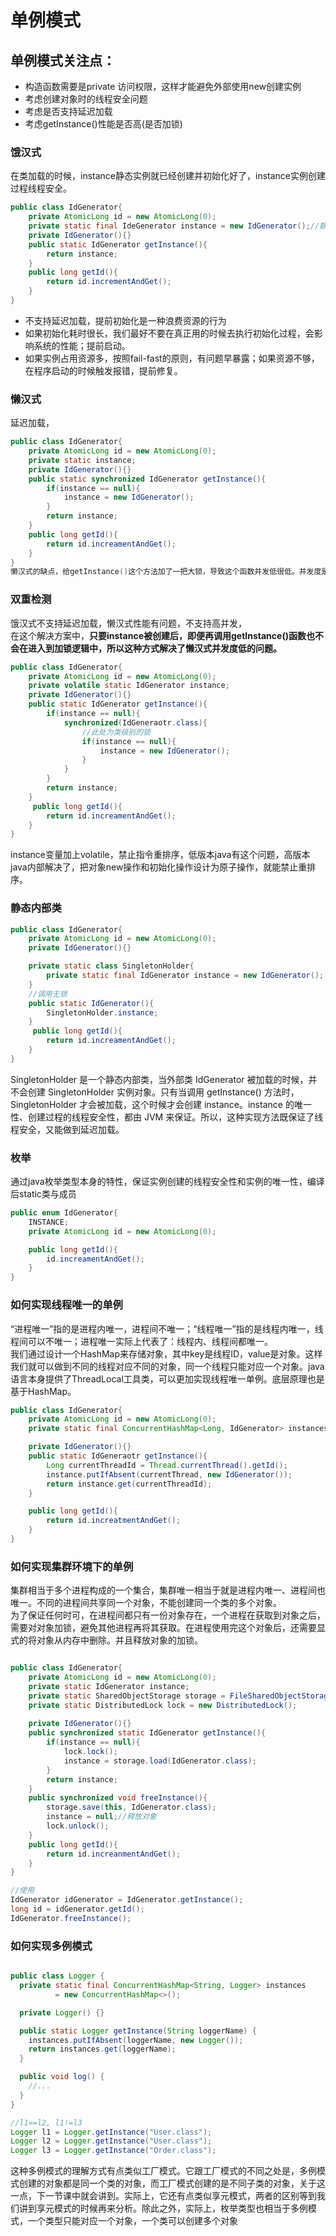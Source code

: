 # 单例模式

## 单例模式关注点：
* 构造函数需要是private 访问权限，这样才能避免外部使用new创建实例
* 考虑创建对象时的线程安全问题
* 考虑是否支持延迟加载
* 考虑getInstance()性能是否高(是否加锁)

### 饿汉式
在类加载的时候，instance静态实例就已经创建并初始化好了，instance实例创建过程线程安全。
```java
public class IdGenerator{
    private AtomicLong id = new AtomicLong(0);
    private static final IdeGenerator instance = new IdGenerator();//静态实例变量
    private IdGenerator(){}
    public static IdGenerator getInstance(){
        return instance;
    }
    public long getId(){
        return id.incrementAndGet();
    }
}
```
* 不支持延迟加载，提前初始化是一种浪费资源的行为
* 如果初始化耗时很长，我们最好不要在真正用的时候去执行初始化过程，会影响系统的性能；提前启动。
* 如果实例占用资源多，按照fail-fast的原则，有问题早暴露；如果资源不够，在程序启动的时候触发报错，提前修复。

### 懒汉式
延迟加载，
```Java
public class IdGenerator{
    private AtomicLong id = new AtomicLong(0);
    private static instance;
    private IdGenerator(){}
    public static synchronized IdGenerator getInstance(){
        if(instance == null){
            instance = new IdGenerator();
        }
        return instance;
    }
    public long getId(){
        return id.increamentAndGet();
    }
}
懒汉式的缺点，给getInstance()这个方法加了一把大锁，导致这个函数并发低很低。并发度是1，相当于串行操作，频繁加锁、释放锁及并发度低。
```

### 双重检测
饿汉式不支持延迟加载，懒汉式性能有问题，不支持高并发，  
在这个解决方案中，<strong>只要instance被创建后，即便再调用getInstance()函数也不会在进入到加锁逻辑中，所以这种方式解决了懒汉式并发度低的问题。</strong>
```java
public class IdGenerator{
    private AtomicLong id = new AtomicLong(0);
    private volatile static IdGenerator instance;
    private IdGenerator(){}
    public static IdGenerator getInstance(){
        if(instance == null){
            synchronized(IdGeneraotr.class){
                //此处为类级别的锁
                if(instance == null){
                    instance = new IdGenerator();
                }
            }
        }
        return instance;
    }
     public long getId(){
        return id.increamentAndGet();
    }
}
```
instance变量加上volatile，禁止指令重排序，低版本java有这个问题，高版本java内部解决了，把对象new操作和初始化操作设计为原子操作，就能禁止重排序。
### 静态内部类

```Java
public class IdGenerator{
    private AtomicLong id = new AtomicLong(0);
    private IdGenerator(){}

    private static class SingletonHolder{
        private static final IdGenerator instance = new IdGenerator();
    }
    //调用无锁
    public static IdGenerator(){
        SingletonHolder.instance;
    }
     public long getId(){
        return id.increamentAndGet();
    }
}
```
SingletonHolder 是一个静态内部类，当外部类 IdGenerator 被加载的时候，并不会创建 SingletonHolder 实例对象。只有当调用 getInstance() 方法时，SingletonHolder 才会被加载，这个时候才会创建 instance。instance 的唯一性、创建过程的线程安全性，都由 JVM 来保证。所以，这种实现方法既保证了线程安全，又能做到延迟加载。

### 枚举
通过java枚举类型本身的特性，保证实例创建的线程安全性和实例的唯一性，编译后static类与成员

```java
public enum IdGenerator{
    INSTANCE;
    private AtomicLong id = new AtomicLong(0);

    public long getId(){
        id.increamentAndGet();
    }
}
```
### 如何实现线程唯一的单例
“进程唯一”指的是进程内唯一，进程间不唯一；“线程唯一”指的是线程内唯一，线程间可以不唯一；进程唯一实际上代表了：线程内、线程间都唯一。  
我们通过设计一个HashMap来存储对象，其中key是线程ID，value是对象。这样我们就可以做到不同的线程对应不同的对象，同一个线程只能对应一个对象。java语言本身提供了ThreadLocal工具类，可以更加实现线程唯一单例。底层原理也是基于HashMap。
```Java
public class IdGenerator{
    private AtomicLong id = new AtomicLong(0);
    private static final ConcurrentHashMap<Long, IdGenerator> instances = new ConcurrentHashMap<>();

    private IdGenerator(){}
    public static IdGeneraotr getInstance(){
        Long currentThreadId = Thread.currentThread().getId();
        instance.putIfAbsent(currentThread, new IdGenerator());
        return instance.get(currentThreadId);
    }

    public long getId(){
        return id.increatmentAndGet();
    }
}
```

### 如何实现集群环境下的单例
集群相当于多个进程构成的一个集合，集群唯一相当于就是进程内唯一、进程间也唯一。不同的进程间共享同一个对象，不能创建同一个类的多个对象。  
为了保证任何时可，在进程间都只有一份对象存在，一个进程在获取到对象之后，需要对对象加锁，避免其他进程再将其获取。在进程使用完这个对象后，还需要显式的将对象从内存中删除。并且释放对象的加锁。

```java

public class IdGenerator{
    private AtomicLong id = new AtomicLong(0);
    private static IdGenerator instance;
    private static SharedObjectStorage storage = FileSharedObjectStorage(/*入参*/);
    private static DistributedLock lock = new DistributedLock();
    
    private IdGenerator(){}
    public synchronized static IdGenerator getInstance(){
        if(instance == null){
            lock.lock();
            instance = storage.load(IdGenerator.class);
        }
        return instance;
    }
    public synchronized void freeInstance(){
        storage.save(this, IdGenerator.class);
        instance = null;//释放对象
        lock.unlock();
    }
    public long getId(){
        return id.increanmentAndGet();
    }
}

//使用
IdGenerator idGenerator = IdGenerator.getInstance();
long id = idGenerator.getId();
IdGenerator.freeInstance();
```

### 如何实现多例模式
```java

public class Logger {
  private static final ConcurrentHashMap<String, Logger> instances
          = new ConcurrentHashMap<>();

  private Logger() {}

  public static Logger getInstance(String loggerName) {
    instances.putIfAbsent(loggerName, new Logger());
    return instances.get(loggerName);
  }

  public void log() {
    //...
  }
}

//l1==l2, l1!=l3
Logger l1 = Logger.getInstance("User.class");
Logger l2 = Logger.getInstance("User.class");
Logger l3 = Logger.getInstance("Order.class");
```
这种多例模式的理解方式有点类似工厂模式。它跟工厂模式的不同之处是，多例模式创建的对象都是同一个类的对象，而工厂模式创建的是不同子类的对象，关于这一点，下一节课中就会讲到。实际上，它还有点类似享元模式，两者的区别等到我们讲到享元模式的时候再来分析。除此之外，实际上，枚举类型也相当于多例模式，一个类型只能对应一个对象，一个类可以创建多个对象
